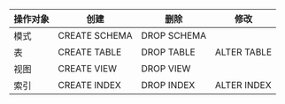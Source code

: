 | 操作对象 | 创建          | 删除          | 修改         |
|----------|---------------|---------------|--------------|
| 模式     | CREATE SCHEMA | DROP SCHEMA   |              |
| 表       | CREATE TABLE  | DROP TABLE    | ALTER TABLE  |
| 视图     | CREATE VIEW   | DROP VIEW     |              |
| 索引     | CREATE INDEX  | DROP INDEX    | ALTER INDEX  |
